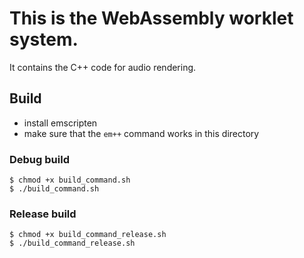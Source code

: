 # This is the WebAssembly worklet system.
It contains the C++ code for audio rendering.

## Build
- install emscripten
- make sure that the `em++` command works in this directory

### Debug build
```shell
$ chmod +x build_command.sh
$ ./build_command.sh
```

### Release build
```shell
$ chmod +x build_command_release.sh
$ ./build_command_release.sh
```